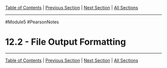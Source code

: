 [Table of Contents](/README.md) | [Previous Section](12.2%20-%20File%20Output%20Formatting.md) | [Next Section](12.3%20-%20Passing%20File%20Stream%20Objects%20to%20Functions.md) | [All Sections](/Module%205/Pearson%20Notes/)
***
#Module5 #PearsonNotes 
# 12.2 - File Output Formatting
***
[Table of Contents](/README.md) | [Previous Section](12.2%20-%20File%20Output%20Formatting.md) | [Next Section](12.3%20-%20Passing%20File%20Stream%20Objects%20to%20Functions.md) | [All Sections](/Module%205/Pearson%20Notes/)